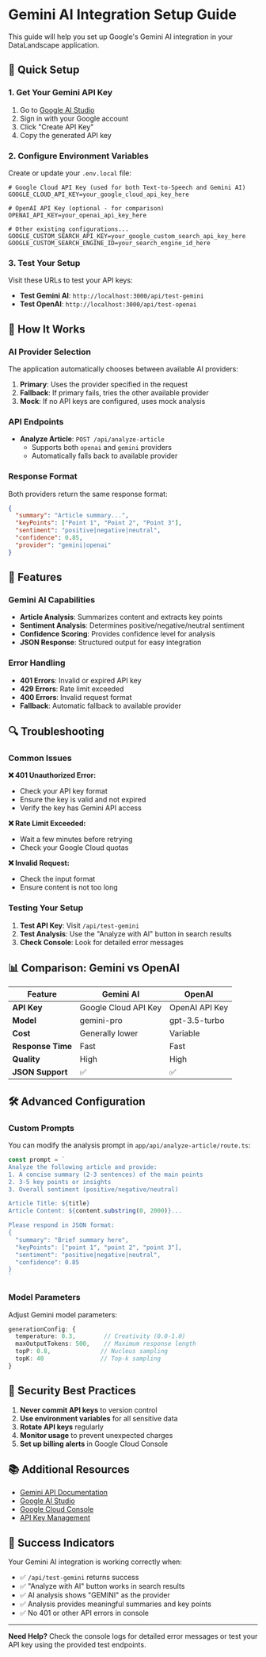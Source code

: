 # Gemini AI Integration Setup Guide

This guide will help you set up Google's Gemini AI integration in your DataLandscape application.

## 🚀 **Quick Setup**

### **1. Get Your Gemini API Key**

1. Go to [Google AI Studio](https://makersuite.google.com/app/apikey)
2. Sign in with your Google account
3. Click "Create API Key"
4. Copy the generated API key

### **2. Configure Environment Variables**

Create or update your `.env.local` file:

```env
# Google Cloud API Key (used for both Text-to-Speech and Gemini AI)
GOOGLE_CLOUD_API_KEY=your_google_cloud_api_key_here

# OpenAI API Key (optional - for comparison)
OPENAI_API_KEY=your_openai_api_key_here

# Other existing configurations...
GOOGLE_CUSTOM_SEARCH_API_KEY=your_google_custom_search_api_key_here
GOOGLE_CUSTOM_SEARCH_ENGINE_ID=your_search_engine_id_here
```

### **3. Test Your Setup**

Visit these URLs to test your API keys:

- **Test Gemini AI**: `http://localhost:3000/api/test-gemini`
- **Test OpenAI**: `http://localhost:3000/api/test-openai`

## 🔧 **How It Works**

### **AI Provider Selection**

The application automatically chooses between available AI providers:

1. **Primary**: Uses the provider specified in the request
2. **Fallback**: If primary fails, tries the other available provider
3. **Mock**: If no API keys are configured, uses mock analysis

### **API Endpoints**

- **Analyze Article**: `POST /api/analyze-article`
  - Supports both `openai` and `gemini` providers
  - Automatically falls back to available provider

### **Response Format**

Both providers return the same response format:

```json
{
  "summary": "Article summary...",
  "keyPoints": ["Point 1", "Point 2", "Point 3"],
  "sentiment": "positive|negative|neutral",
  "confidence": 0.85,
  "provider": "gemini|openai"
}
```

## 🎯 **Features**

### **Gemini AI Capabilities**

- **Article Analysis**: Summarizes content and extracts key points
- **Sentiment Analysis**: Determines positive/negative/neutral sentiment
- **Confidence Scoring**: Provides confidence level for analysis
- **JSON Response**: Structured output for easy integration

### **Error Handling**

- **401 Errors**: Invalid or expired API key
- **429 Errors**: Rate limit exceeded
- **400 Errors**: Invalid request format
- **Fallback**: Automatic fallback to available provider

## 🔍 **Troubleshooting**

### **Common Issues**

**❌ 401 Unauthorized Error:**
- Check your API key format
- Ensure the key is valid and not expired
- Verify the key has Gemini API access

**❌ Rate Limit Exceeded:**
- Wait a few minutes before retrying
- Check your Google Cloud quotas

**❌ Invalid Request:**
- Check the input format
- Ensure content is not too long

### **Testing Your Setup**

1. **Test API Key**: Visit `/api/test-gemini`
2. **Test Analysis**: Use the "Analyze with AI" button in search results
3. **Check Console**: Look for detailed error messages

## 📊 **Comparison: Gemini vs OpenAI**

| Feature | Gemini AI | OpenAI |
|---------|-----------|---------|
| **API Key** | Google Cloud API Key | OpenAI API Key |
| **Model** | gemini-pro | gpt-3.5-turbo |
| **Cost** | Generally lower | Variable |
| **Response Time** | Fast | Fast |
| **Quality** | High | High |
| **JSON Support** | ✅ | ✅ |

## 🛠 **Advanced Configuration**

### **Custom Prompts**

You can modify the analysis prompt in `app/api/analyze-article/route.ts`:

```typescript
const prompt = `
Analyze the following article and provide:
1. A concise summary (2-3 sentences) of the main points
2. 3-5 key points or insights
3. Overall sentiment (positive/negative/neutral)

Article Title: ${title}
Article Content: ${content.substring(0, 2000)}...

Please respond in JSON format:
{
  "summary": "Brief summary here",
  "keyPoints": ["point 1", "point 2", "point 3"],
  "sentiment": "positive|negative|neutral",
  "confidence": 0.85
}
`
```

### **Model Parameters**

Adjust Gemini model parameters:

```typescript
generationConfig: {
  temperature: 0.3,        // Creativity (0.0-1.0)
  maxOutputTokens: 500,    // Maximum response length
  topP: 0.8,              // Nucleus sampling
  topK: 40                // Top-k sampling
}
```

## 🔐 **Security Best Practices**

1. **Never commit API keys** to version control
2. **Use environment variables** for all sensitive data
3. **Rotate API keys** regularly
4. **Monitor usage** to prevent unexpected charges
5. **Set up billing alerts** in Google Cloud Console

## 📚 **Additional Resources**

- [Gemini API Documentation](https://ai.google.dev/docs)
- [Google AI Studio](https://makersuite.google.com/)
- [Google Cloud Console](https://console.cloud.google.com/)
- [API Key Management](https://makersuite.google.com/app/apikey)

## 🎉 **Success Indicators**

Your Gemini AI integration is working correctly when:

- ✅ `/api/test-gemini` returns success
- ✅ "Analyze with AI" button works in search results
- ✅ AI analysis shows "GEMINI" as the provider
- ✅ Analysis provides meaningful summaries and key points
- ✅ No 401 or other API errors in console

---

**Need Help?** Check the console logs for detailed error messages or test your API key using the provided test endpoints.
